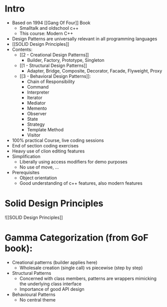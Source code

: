 # Intro

- Based on 1994 [[Gang Of Four]] Book
	- Smalltalk and oldschool c++
	- This course: Modern C++
- Design Patterns are universally relevant in all programming languages
- [[SOLID Design Principles]]
- Contents:
	- [[2 - Creational Design Patterns]]
		- Builder, Factory, Prototype, Singleton
	- [[1 - Structural Design Patterns]]
		- Adapter, Bridge, Composite, Decorator, Facade, Flyweight, Proxy
	- [[3 - Behavioral Design Patterns]]:
		- Chain of Responsibility
		- Command
		- Interpreter
		- Iterator
		- Mediator
		- Memento
		- Observer
		- State
		- Strategy
		- Template Method
		- Visitor
- 100% practical Course, live coding sessions
- End of section coding exercises
- Heavy use of clion editing features
- Simplification
	- Liberally using access modifiers for demo purposes
	- No use of move, …
- Prerequisites
	- Object orientation
	- Good understanding of c++ features, also modern features

# Solid Design Principles

![[SOLID Design Principles]]

# Gamma Categorization (from GoF book):

- Creational patterns (builder applies here)
	- Wholesale creation (single call) vs piecewise (step by step)
- Structural Patterns
	- Concerned with class members, patterns are wrappers mimicking the underlying class interface
	- Importance of good API design
- Behavioural Patterns
	- No central theme
